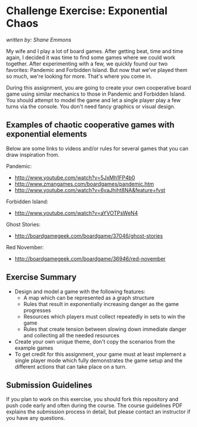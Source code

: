 Challenge Exercise: Exponential Chaos
=====================================

_written by: Shane Emmons_

My wife and I play a lot of board games. After getting beat, time and time
again, I decided it was time to find some games where we could work together.
After experimenting with a few, we quickly found our two favorites: Pandemic
and Forbidden Island. But now that we've played them so much, we're looking for
more. That's where you come in. 

During this assignment, you are going to create
your own cooperative board game using similar mechanics to those in Pandemic
and Forbidden Island. You should attempt to model the game and let a single
player play a few turns via the console. You don't need fancy graphics or
visual design.

## Examples of chaotic cooperative games with exponential elements

Below are some links to videos and/or rules for several games that you can draw
inspiration from.

Pandemic:

- http://www.youtube.com/watch?v=5JxMh1FP4b0
- http://www.zmangames.com/boardgames/pandemic.htm
- http://www.youtube.com/watch?v=6vaJhiht8NA&feature=fvst

Forbidden Island:

- http://www.youtube.com/watch?v=aYVOTPsWeN4

Ghost Stories: 

- http://boardgamegeek.com/boardgame/37046/ghost-stories

Red November: 

- http://boardgamegeek.com/boardgame/36946/red-november

## Exercise Summary

- Design and model a game with the following features:
  - A map which can be represented as a graph structure
  - Rules that result in exponentially increasing danger as the game progresses
  - Resources which players must collect repeatedly in sets to win the game
  - Rules that create tension between slowing down immediate danger and
    collecting all the needed resources
- Create your own unique theme, don't copy the scenarios from the example games
- To get credit for this assignment, your game must at least implement
  a single player mode which fully demonstrates the game setup and the
  different actions that can take place on a turn.

## Submission Guidelines

If you plan to work on this exercise, you should fork this repository 
and push code early and often during the course. The course 
guidelines PDF explains the submission process in detail, but please 
contact an instructor if you have any questions.
